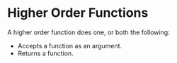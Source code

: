 # Higher Order Functions

A higher order function does one, or both the following:

* Accepts a function as an argument.
* Returns a function.




